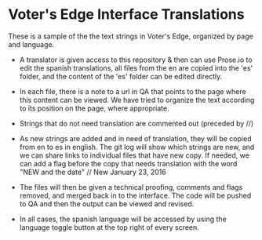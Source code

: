 # Voter's Edge Interface Translations

These is a sample of the the text strings in Voter's Edge, organized by page and language.

- A translator is given access to this repository & then can use Prose.io to edit the spanish translations, all files from the en are copied into the 'es' folder, and the content of the 'es' folder can be edited directly.

- In each file, there is a note to a url in QA that points to the page where this content can be viewed. We have tried to organize the text according to its position on the page, where appropriate.

- Strings that do not need translation are commented out (preceded by //)

- As new strings are added and in need of translation, they will be copied from en to es in english. The git log will show which strings are new, and we can share links to individual files that have new copy. If needed, we can add a flag before the copy that needs translation with the word "NEW and the date" 
// New January 23, 2016

- The files will then be given a technical proofing, comments and flags removed, and merged back in to the interface. The code will be pushed to QA and then the output can be viewed and revised.

- In all cases, the spanish language will be accessed by using the language toggle button at the top right of every screen.

